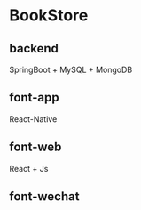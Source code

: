 # BookStore

## backend
SpringBoot + MySQL + MongoDB

## font-app
React-Native

## font-web
React + Js

## font-wechat
